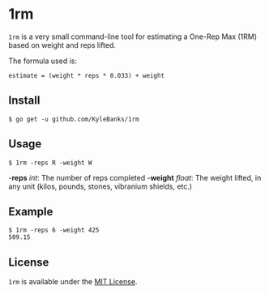 # 1rm

`1rm` is a very small command-line tool for estimating a One-Rep Max (1RM) based on weight and reps lifted.

The formula used is:

```
estimate = (weight * reps * 0.033) + weight
```

## Install

```
$ go get -u github.com/KyleBanks/1rm
```

## Usage

```
$ 1rm -reps R -weight W
```

-**reps** *int*: The number of reps completed
-**weight** *float*: The weight lifted, in any unit (kilos, pounds, stones, vibranium shields, etc.)

## Example

```
$ 1rm -reps 6 -weight 425
509.15
```

## License

`1rm` is available under the [MIT License](./LICENSE.md).
